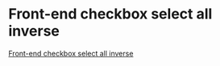 # Front-end checkbox select all inverse
[Front-end checkbox select all inverse](https://aiwithcloud.com/2022/09/14/front_end_checkbox_select_all_inverse/)